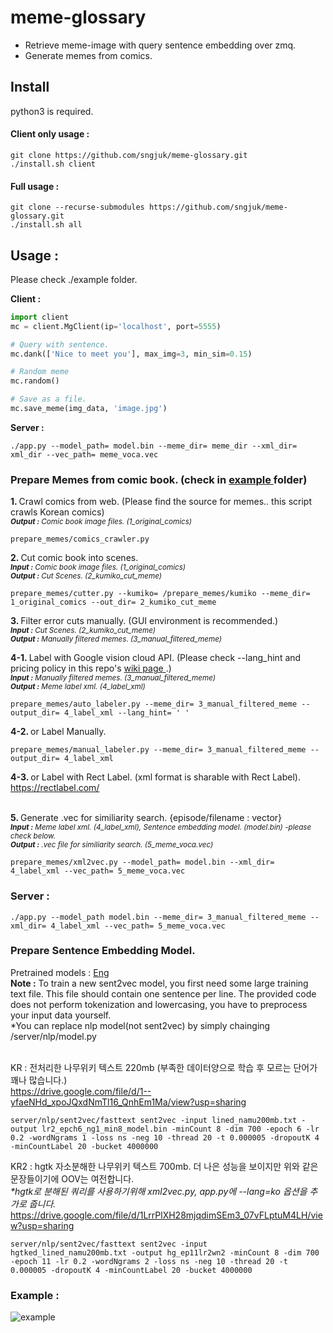 # meme-glossary
* Retrieve meme-image with query sentence embedding over zmq.<br>
* Generate memes from comics.
<h2> Install </h2> python3 is required.

<h4>Client only usage : </h4>

```
git clone https://github.com/sngjuk/meme-glossary.git
./install.sh client
```

<h4>Full usage : </h4>

```
git clone --recurse-submodules https://github.com/sngjuk/meme-glossary.git
./install.sh all
``` 
<h2> Usage : </h2>

Please check ./example folder.
<br>

<b>Client :</b> <br>
```python
import client
mc = client.MgClient(ip='localhost', port=5555)

# Query with sentence.
mc.dank(['Nice to meet you'], max_img=3, min_sim=0.15)

# Random meme
mc.random()

# Save as a file.
mc.save_meme(img_data, 'image.jpg')
```

<b>Server :</b><br>
```
./app.py --model_path= model.bin --meme_dir= meme_dir --xml_dir= xml_dir --vec_path= meme_voca.vec
```
<h3>Prepare Memes from comic book. <b>(check in <a href=https://github.com/sngjuk/meme-glossary/tree/master/example> example </a> folder)</b></h3>

<b>1. </b> Crawl comics from web. (Please find the source for memes.. this script crawls Korean comics) <br>
<sup><i><b>Output :</b> Comic book image files. (1_original_comics) </i></sup>
```
prepare_memes/comics_crawler.py
```

<b>2. </b> Cut comic book into scenes. <br>
<sup><i><b>Input :</b> Comic book image files. (1_original_comics) <br></i></sup> 
<sup><i><b>Output :</b> Cut Scenes. (2_kumiko_cut_meme) </i> </sup>
```
prepare_memes/cutter.py --kumiko= /prepare_memes/kumiko --meme_dir= 1_original_comics --out_dir= 2_kumiko_cut_meme
```


<b>3. </b> Filter error cuts manually. (GUI environment is recommended.) <br>
<sup>
<i><b>Input :</b> Cut Scenes. (2_kumiko_cut_meme)<br> </i> </sup> 
<sup><i><b>Output :</b> Manually filtered memes. (3_manual_filtered_meme) </i></sup><br>


<b>4-1. </b> Label with Google vision cloud API. (Please check --lang_hint and pricing policy in this repo's <a href="https://github.com/sngjuk/meme-glossary/wiki/Google-vision-API-help-links">wiki page </a>.) <br>
<sup><i><b>Input :</b> Manually filtered memes. (3_manual_filtered_meme) <br></i></sup> 
<sup><i><b>Output :</b> Meme label xml. (4_label_xml) <br></i> </sup>

```
prepare_memes/auto_labeler.py --meme_dir= 3_manual_filtered_meme --output_dir= 4_label_xml --lang_hint= ' '
```

<b>4-2. </b> or Label Manually. <br>

```
prepare_memes/manual_labeler.py --meme_dir= 3_manual_filtered_meme --output_dir= 4_label_xml
```

<b>4-3. </b> or Label with Rect Label. (xml format is sharable with Rect Label). <br>
https://rectlabel.com/ <br><br>


<b>5. </b> Generate .vec for similiarity search. {episode/filename : vector} <br>
<sup><i><b>Input :</b> Meme label xml. (4_label_xml), Sentence embedding model. (model.bin) -please check below.  <br></i></sup> 
<sup><i><b>Output :</b> .vec file for similiarity search. (5_meme_voca.vec) </i> </sup><br>

```
prepare_memes/xml2vec.py --model_path= model.bin --xml_dir= 4_label_xml --vec_path= 5_meme_voca.vec
```
<h3>Server :</h3>

```
./app.py --model_path model.bin --meme_dir= 3_manual_filtered_meme --xml_dir= 4_label_xml --vec_path= 5_meme_voca.vec
```

<h3>Prepare Sentence Embedding Model.</h3>

Pretrained models : <a href="https://github.com/sngjuk/sent2vec/tree/392428b294a6da9c91b6e705c14b8e2e408e34a7#downloading-pre-trained-models"> Eng </a> <br>
<b>Note :</b> To train a new sent2vec model, you first need some large training text file. This file should contain one sentence per line. The provided code does not perform tokenization and lowercasing, you have to preprocess your input data yourself.<br>
*You can replace nlp model(not sent2vec) by simply chainging /server/nlp/model.py <br><br>

KR : 전처리한 나무위키 텍스트 220mb (부족한 데이터양으로 학습 후 모르는 단어가 꽤나 많습니다.) <br>
https://drive.google.com/file/d/1--yfaeNHd_xpoJQxdNmTl16_QnhEm1Ma/view?usp=sharing <br>
```
server/nlp/sent2vec/fasttext sent2vec -input lined_namu200mb.txt -output lr2_epch6_ng1_min8_model.bin -minCount 8 -dim 700 -epoch 6 -lr 0.2 -wordNgrams 1 -loss ns -neg 10 -thread 20 -t 0.000005 -dropoutK 4 -minCountLabel 20 -bucket 4000000
```
KR2 : hgtk 자소분해한 나무위키 텍스트 700mb. 더 나은 성능을 보이지만 위와 같은 문장들이기에 OOV는 여전합니다. <br>
<i>*hgtk로 분해된 쿼리를 사용하기위해 xml2vec.py, app.py에 --lang=ko 옵션을 추가로 줍니다. </i> <br>
https://drive.google.com/file/d/1LrrPlXH28mjqdimSEm3_07vFLptuM4LH/view?usp=sharing <br>
```
server/nlp/sent2vec/fasttext sent2vec -input hgtked_lined_namu200mb.txt -output hg_ep11lr2wn2 -minCount 8 -dim 700 -epoch 11 -lr 0.2 -wordNgrams 2 -loss ns -neg 10 -thread 20 -t 0.000005 -dropoutK 4 -minCountLabel 20 -bucket 4000000
```

<h3>Example :</h3>

![example](https://github.com/sngjuk/meme-glossary/blob/master/example/client_example.png)
